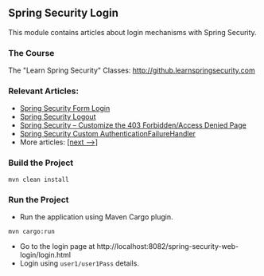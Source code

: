 ## Spring Security Login

This module contains articles about login mechanisms with Spring Security.

### The Course
The "Learn Spring Security" Classes: http://github.learnspringsecurity.com

### Relevant Articles: 
- [Spring Security Form Login](https://www.baeldung.com/spring-security-login)
- [Spring Security Logout](https://www.baeldung.com/spring-security-logout)
- [Spring Security – Customize the 403 Forbidden/Access Denied Page](https://www.baeldung.com/spring-security-custom-access-denied-page)
- [Spring Security Custom AuthenticationFailureHandler](https://www.baeldung.com/spring-security-custom-authentication-failure-handler)
- More articles: [[next -->]](/spring-security-modules/spring-security-web-login-2)

### Build the Project
```
mvn clean install
```

### Run the Project

- Run the application using Maven Cargo plugin.
```
mvn cargo:run
```
- Go to the login page at http://localhost:8082/spring-security-web-login/login.html
- Login using ```user1/user1Pass``` details.